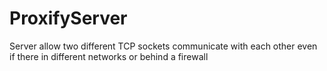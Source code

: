 # ProxifyServer
Server allow two different TCP sockets communicate with each other even if there in different networks or behind a firewall
